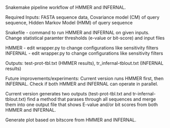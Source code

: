 Snakemake pipeline workflow of HMMER and INFERNAL.

Required Inputs: FASTA sequence data, Covariance model (CM) of query sequence, Hidden Markov Model (HMM) of query sequence

Snakefile - command to run HMMER and INFERNAL on given inputs. Change statistical paramter thresholds (e-value or bit-score) and input files

HMMER - edit wrapper.py to change configurations like sensitivity filters
INFERNAL - edit wrapper.py to change configurations like sensitivity filters

Outputs: test-prot-tbl.txt (HMMER results), tr_infernal-tblout.txt (INFERNAL results)

Future improvements/experiments:
Current version runs HMMER first, then INFERNAL. Check if both HMMER and INFERNAL can operate in parallel.

Current version generates two outputs (test-prot-tbl.txt and tr-infernal-tblout.txt) find a method that parases through all sequences and merge them into one output file that shows E-value and/or bit scores from both HMMER and INFERNAL.

Generate plot based on bitscore from HMMER and INFERNAL.
